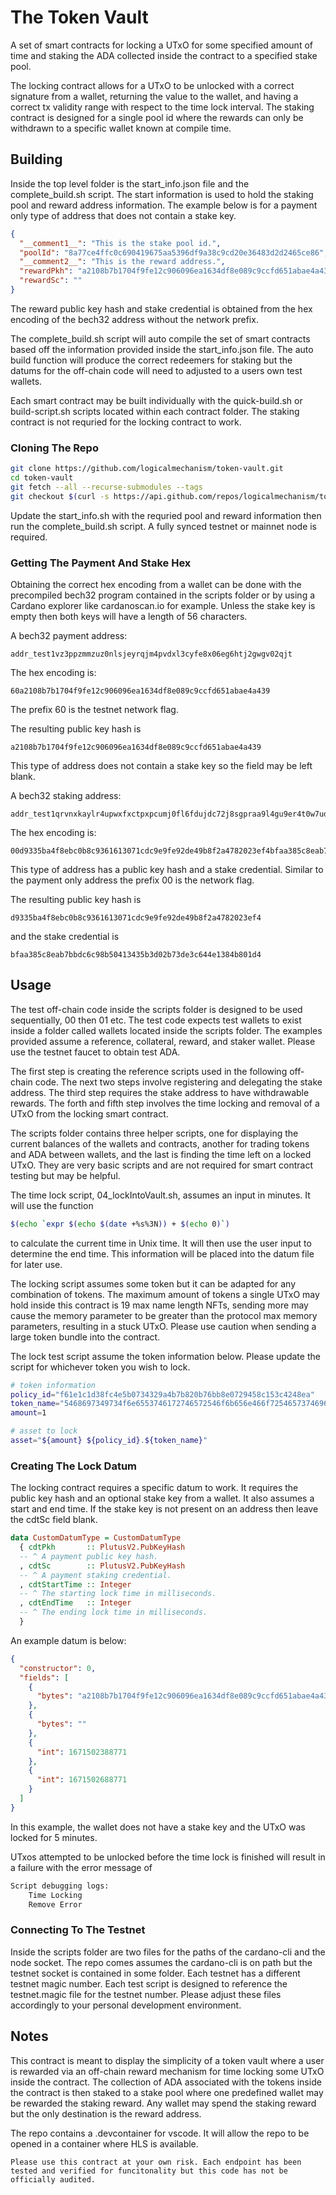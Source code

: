 # The Token Vault

A set of smart contracts for locking a UTxO for some specified amount of time and staking the ADA collected inside the contract to a specified stake pool.

The locking contract allows for a UTxO to be unlocked with a correct signature from a wallet, returning the value to the wallet, and having a correct tx validity range with respect to the time lock interval. The staking contract is designed for a single pool id where the rewards can only be withdrawn to a specific wallet known at compile time.

## Building

Inside the top level folder is the start_info.json file and the complete_build.sh script. The start information is used to hold the staking pool and reward address information. The example below is for a payment only type of address that does not contain a stake key.

```json
{
  "__comment1__": "This is the stake pool id.",
  "poolId": "8a77ce4ffc0c690419675aa5396df9a38c9cd20e36483d2d2465ce86",
  "__comment2__": "This is the reward address.",
  "rewardPkh": "a2108b7b1704f9fe12c906096ea1634df8e089c9ccfd651abae4a439",
  "rewardSc": ""
}
```

The reward public key hash and stake credential is obtained from the hex encoding of the bech32 address without the network prefix.

The complete_build.sh script will auto compile the set of smart contracts based off the information provided inside the start_info.json file. The auto build function will produce the correct redeemers for staking but the datums for the off-chain code will need to adjusted to a users own test wallets.

Each smart contract may be built individually with the quick-build.sh or build-script.sh scripts located within each contract folder. The staking contract is not requried for the locking contract to work.

### Cloning The Repo
```bash
git clone https://github.com/logicalmechanism/token-vault.git
cd token-vault
git fetch --all --recurse-submodules --tags
git checkout $(curl -s https://api.github.com/repos/logicalmechanism/token-vault/releases/latest | jq -r .tag_name)
```

Update the start_info.sh with the requried pool and reward information then run the complete_build.sh script. A fully synced testnet or mainnet node is required.

### Getting The Payment And Stake Hex

Obtaining the correct hex encoding from a wallet can be done with the precompiled bech32 program contained in the scripts folder or by using a Cardano explorer like cardanoscan.io for example. Unless the stake key is empty then both keys will have a length of 56 characters.

A bech32 payment address:
```
addr_test1vz3ppzmmzuz0nlsjeyrqjm4pvdxl3cyfe8x06eg6htj2gwgv02qjt
```

The hex encoding is:
```
60a2108b7b1704f9fe12c906096ea1634df8e089c9ccfd651abae4a439
```

The prefix 60 is the testnet network flag.

The resulting public key hash is
```
a2108b7b1704f9fe12c906096ea1634df8e089c9ccfd651abae4a439
```

This type of address does not contain a stake key so the field may be left blank.

A bech32 staking address:
```
addr_test1qrvnxkaylr4upwxfxctpxpcumj0fl6fdujdc72j8sgpraa9l4gu9er4t0w7udjvt2pqngddn6q4h8h3uv38p8p9cq82qav4lmp
```

The hex encoding is:
```
00d9335ba4f8ebc0b8c9361613071cdc9e9fe92de49b8f2a4782023ef4bfaa385c8eab7bbdc6c98b50413435b3d02b73de3c644e1384b801d4
```

This type of address has a public key hash and a stake credential. Similar to the payment only address the prefix 00 is the network flag.

The resulting public key hash is
```
d9335ba4f8ebc0b8c9361613071cdc9e9fe92de49b8f2a4782023ef4
```
and the stake credential is
```
bfaa385c8eab7bbdc6c98b50413435b3d02b73de3c644e1384b801d4
```

## Usage

The test off-chain code inside the scripts folder is designed to be used sequentially, 00 then 01 etc. The test code expects test wallets to exist inside a folder called wallets located inside the scripts folder. The examples provided assume a reference, collateral, reward, and staker wallet. Please use the testnet faucet to obtain test ADA.

The first step is creating the reference scripts used in the following off-chain code. The next two steps involve registering and delegating the stake address. The third step requires the stake address to have withdrawable rewards. The forth and fifth step involves the time locking and removal of a UTxO from the locking smart contract.

The scripts folder contains three helper scripts, one for displaying the current balances of the wallets and contracts, another for trading tokens and ADA between wallets, and the last is finding the time left on a locked UTxO. They are very basic scripts and are not required for smart contract testing but may be helpful.

The time lock script, 04_lockIntoVault.sh, assumes an input in minutes. It will use the function

```bash
$(echo `expr $(echo $(date +%s%3N)) + $(echo 0)`)
```

to calculate the current time in Unix time. It will then use the user input to determine the end time. This information will be placed into the datum file for later use.

The locking script assumes some token but it can be adapted for any combination of tokens. The maximum amount of tokens a single UTxO may hold inside this contract is 19 max name length NFTs, sending more may cause the memory parameter to be greater than the protocol max memory parameters, resulting in a stuck UTxO. Please use caution when sending a large token bundle into the contract.

The lock test script assume the token information below. Please update the script for whichever token you wish to lock.

```bash
# token information
policy_id="f61e1c1d38fc4e5b0734329a4b7b820b76bb8e0729458c153c4248ea"
token_name="5468697349734f6e6553746172746572546f6b656e466f7254657374696e6731"
amount=1

# asset to lock
asset="${amount} ${policy_id}.${token_name}"
```

### Creating The Lock Datum

The locking contract requires a specific datum to work. It requires the public key hash and an optional stake key from a wallet. It also assumes a start and end time. If the stake key is not present on an address then leave the cdtSc field blank.

```hs
data CustomDatumType = CustomDatumType
  { cdtPkh       :: PlutusV2.PubKeyHash
  -- ^ A payment public key hash.
  , cdtSc        :: PlutusV2.PubKeyHash
  -- ^ A payment staking credential.
  , cdtStartTime :: Integer
  -- ^ The starting lock time in milliseconds.
  , cdtEndTime   :: Integer
  -- ^ The ending lock time in milliseconds.
  }
```

An example datum is below:

```json
{
  "constructor": 0,
  "fields": [
    {
      "bytes": "a2108b7b1704f9fe12c906096ea1634df8e089c9ccfd651abae4a439"
    },
    {
      "bytes": ""
    },
    {
      "int": 1671502388771
    },
    {
      "int": 1671502688771
    }
  ]
}
```

In this example, the wallet does not have a stake key and the UTxO was locked for 5 minutes.

UTxos attempted to be unlocked before the time lock is finished will result in a failure with the error message of 

```bash
Script debugging logs: 
    Time Locking
    Remove Error
```

### Connecting To The Testnet

Inside the scripts folder are two files for the paths of the cardano-cli and the node socket. The repo comes assumes the cardano-cli is on path but the testnet socket is contained in some folder. Each testnet has a different testnet magic number. Each test script is designed to reference the testnet.magic file for the testnet number. Please adjust these files accordingly to your personal development environment.

## Notes

This contract is meant to display the simplicity of a token vault where a user is rewarded via an off-chain reward mechanism for time locking some UTxO inside the contract. The collection of ADA associated with the tokens inside the contract is then staked to a stake pool where one predefined wallet may be rewarded the staking reward. Any wallet may spend the staking reward but the only destination is the reward address.

The repo contains a .devcontainer for vscode. It will allow the repo to be opened in a container where HLS is available.

```
Please use this contract at your own risk. Each endpoint has been tested and verified for funcitonality but this code has not be officially audited.
```